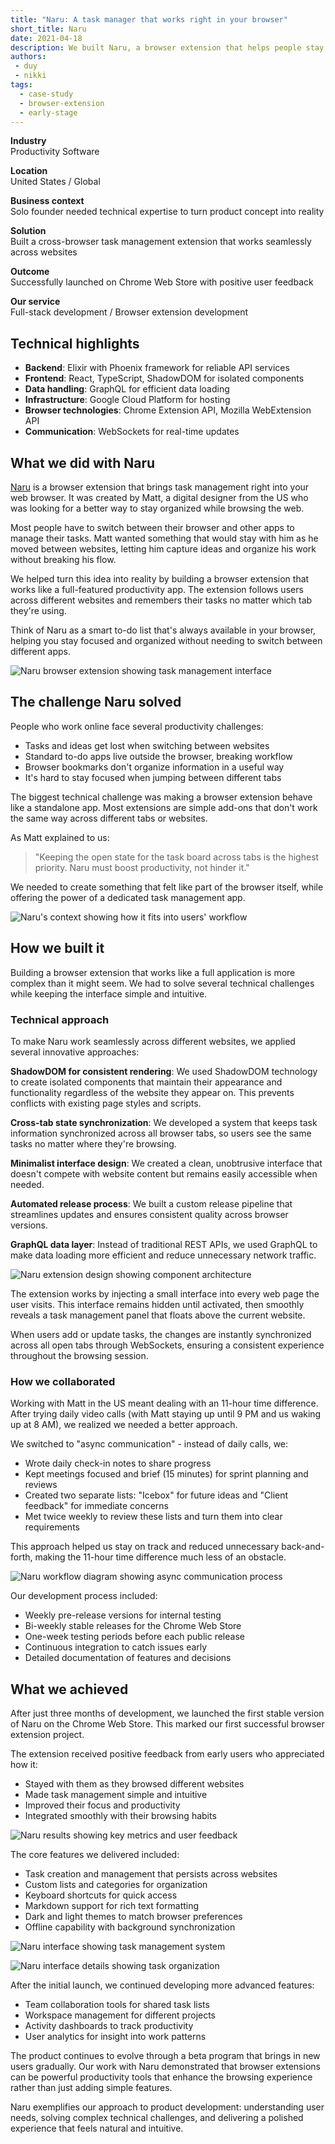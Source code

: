 ```yaml
---
title: "Naru: A task manager that works right in your browser"
short_title: Naru
date: 2021-04-18
description: We built Naru, a browser extension that helps people stay organized and productive while browsing the web. Working with a US-based designer, we created a task management tool that follows you across tabs and remembers your tasks no matter where you go online.
authors: 
 - duy
 - nikki
tags: 
  - case-study
  - browser-extension
  - early-stage
---
```


**Industry**\
Productivity Software

**Location**\
United States / Global

**Business context**\
Solo founder needed technical expertise to turn product concept into reality

**Solution**\
Built a cross-browser task management extension that works seamlessly across websites

**Outcome**\
Successfully launched on Chrome Web Store with positive user feedback

**Our service**\
Full-stack development / Browser extension development

## Technical highlights

- **Backend**: Elixir with Phoenix framework for reliable API services
- **Frontend**: React, TypeScript, ShadowDOM for isolated components
- **Data handling**: GraphQL for efficient data loading
- **Infrastructure**: Google Cloud Platform for hosting
- **Browser technologies**: Chrome Extension API, Mozilla WebExtension API
- **Communication**: WebSockets for real-time updates

## What we did with Naru

[Naru](https://naru.app/) is a browser extension that brings task management right into your web browser. It was created by Matt, a digital designer from the US who was looking for a better way to stay organized while browsing the web.

Most people have to switch between their browser and other apps to manage their tasks. Matt wanted something that would stay with him as he moved between websites, letting him capture ideas and organize his work without breaking his flow.

We helped turn this idea into reality by building a browser extension that works like a full-featured productivity app. The extension follows users across different websites and remembers their tasks no matter which tab they're using.

Think of Naru as a smart to-do list that's always available in your browser, helping you stay focused and organized without needing to switch between different apps.

![Naru browser extension showing task management interface](assets/naru-main.webp)

## The challenge Naru solved

People who work online face several productivity challenges:

- Tasks and ideas get lost when switching between websites
- Standard to-do apps live outside the browser, breaking workflow
- Browser bookmarks don't organize information in a useful way
- It's hard to stay focused when jumping between different tabs

The biggest technical challenge was making a browser extension behave like a standalone app. Most extensions are simple add-ons that don't work the same way across different tabs or websites.

As Matt explained to us:

> "Keeping the open state for the task board across tabs is the highest priority. Naru must boost productivity, not hinder it."

We needed to create something that felt like part of the browser itself, while offering the power of a dedicated task management app.

![Naru's context showing how it fits into users' workflow](assets/naru-context.webp)

## How we built it

Building a browser extension that works like a full application is more complex than it might seem. We had to solve several technical challenges while keeping the interface simple and intuitive.

### Technical approach

To make Naru work seamlessly across different websites, we applied several innovative approaches:

**ShadowDOM for consistent rendering**: We used ShadowDOM technology to create isolated components that maintain their appearance and functionality regardless of the website they appear on. This prevents conflicts with existing page styles and scripts.

**Cross-tab state synchronization**: We developed a system that keeps task information synchronized across all browser tabs, so users see the same tasks no matter where they're browsing.

**Minimalist interface design**: We created a clean, unobtrusive interface that doesn't compete with website content but remains easily accessible when needed.

**Automated release process**: We built a custom release pipeline that streamlines updates and ensures consistent quality across browser versions.

**GraphQL data layer**: Instead of traditional REST APIs, we used GraphQL to make data loading more efficient and reduce unnecessary network traffic.

![Naru extension design showing component architecture](assets/naru-extension.webp)

The extension works by injecting a small interface into every web page the user visits. This interface remains hidden until activated, then smoothly reveals a task management panel that floats above the current website.

When users add or update tasks, the changes are instantly synchronized across all open tabs through WebSockets, ensuring a consistent experience throughout the browsing session.

### How we collaborated

Working with Matt in the US meant dealing with an 11-hour time difference. After trying daily video calls (with Matt staying up until 9 PM and us waking up at 8 AM), we realized we needed a better approach.

We switched to "async communication" - instead of daily calls, we:

- Wrote daily check-in notes to share progress
- Kept meetings focused and brief (15 minutes) for sprint planning and reviews
- Created two separate lists: "Icebox" for future ideas and "Client feedback" for immediate concerns
- Met twice weekly to review these lists and turn them into clear requirements

This approach helped us stay on track and reduced unnecessary back-and-forth, making the 11-hour time difference much less of an obstacle.

![Naru workflow diagram showing async communication process](assets/naru-workflow.webp)

Our development process included:

- Weekly pre-release versions for internal testing
- Bi-weekly stable releases for the Chrome Web Store
- One-week testing periods before each public release
- Continuous integration to catch issues early
- Detailed documentation of features and decisions

## What we achieved

After just three months of development, we launched the first stable version of Naru on the Chrome Web Store. This marked our first successful browser extension project.

The extension received positive feedback from early users who appreciated how it:

- Stayed with them as they browsed different websites
- Made task management simple and intuitive
- Improved their focus and productivity
- Integrated smoothly with their browsing habits

![Naru results showing key metrics and user feedback](assets/naru-result.webp)

The core features we delivered included:

- Task creation and management that persists across websites
- Custom lists and categories for organization
- Keyboard shortcuts for quick access
- Markdown support for rich text formatting
- Dark and light themes to match browser preferences
- Offline capability with background synchronization

![Naru interface showing task management system](assets/naru-ui1.webp)

![Naru interface details showing task organization](assets/naru-ui2.webp)

After the initial launch, we continued developing more advanced features:

- Team collaboration tools for shared task lists
- Workspace management for different projects
- Activity dashboards to track productivity
- User analytics for insight into work patterns

The product continues to evolve through a beta program that brings in new users gradually. Our work with Naru demonstrated that browser extensions can be powerful productivity tools that enhance the browsing experience rather than just adding simple features.

Naru exemplifies our approach to product development: understanding user needs, solving complex technical challenges, and delivering a polished experience that feels natural and intuitive.
